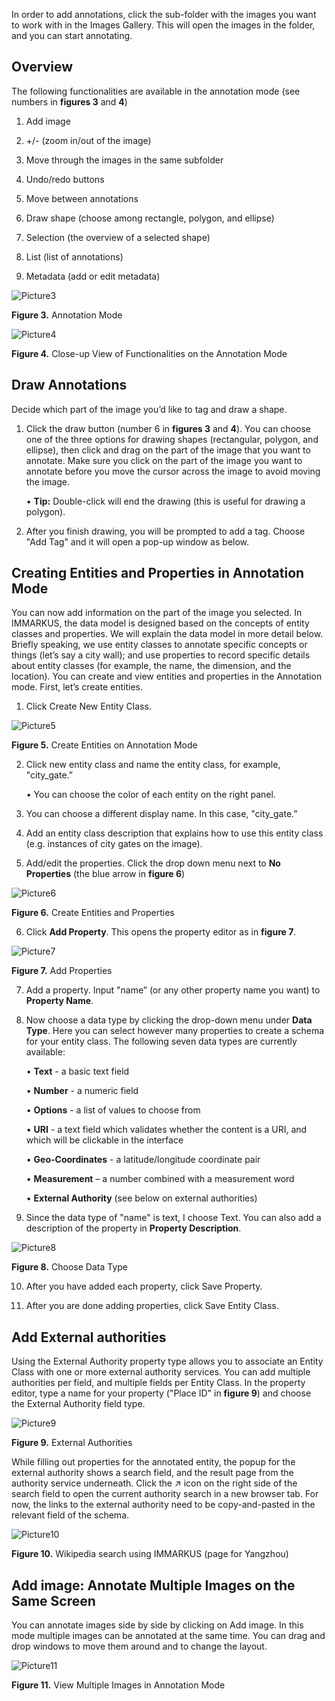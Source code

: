 In order to add annotations, click the sub-folder with the images you want to work with in the Images Gallery. This will open the images in the folder, and you can start annotating. 

## Overview

The following functionalities are available in the annotation mode (see numbers in **figures 3** and **4**) 
1.	Add image 

2.	+/- (zoom in/out of the image)
3.	Move through the images in the same subfolder
4.	Undo/redo buttons
5.	Move between annotations
6.	Draw shape (choose among rectangle, polygon, and ellipse)
7.	Selection (the overview of a selected shape)
8.	List (list of annotations)
9.	Metadata (add or edit metadata)

![Picture3](https://github.com/rsimon/immarkus/assets/128056738/a72e0c1d-9d7d-4009-a5a2-cc6759a412ad)

**Figure 3.** Annotation Mode

![Picture4](https://github.com/rsimon/immarkus/assets/128056738/1d67224c-33f3-4c35-90fc-3296c30aaf6d)

**Figure 4.** Close-up View of Functionalities on the Annotation Mode


## Draw Annotations

Decide which part of the image you’d like to tag and draw a shape.
1.	 Click the draw button (number 6 in **figures 3** and **4**). You can choose one of the three options for drawing shapes (rectangular, polygon, and ellipse), then click and drag on the part of the image that you want to annotate. Make sure you click on the part of the image you want to annotate before you move the cursor across the image to avoid moving the image.

     •	**Tip:** Double-click will end the drawing (this is useful for drawing a polygon).

2.	  After you finish drawing, you will be prompted to add a tag. Choose "Add Tag" and it will open a pop-up window as below.

## Creating Entities and Properties in Annotation Mode

You can now add information on the part of the image you selected. In IMMARKUS, the data model is designed based on the concepts of entity classes and properties. We will explain the data model in more detail below. Briefly speaking, we use entity classes to annotate specific concepts or things (let’s say a city wall); and use properties to record specific details about entity classes (for example, the name, the dimension, and the location).
You can create and view entities and properties in the Annotation mode. First, let’s create entities.

1.	Click Create New Entity Class. 

![Picture5](https://github.com/rsimon/immarkus/assets/128056738/6c869c5a-702f-4ca8-a0d7-13ac07401000)

**Figure 5.** Create Entities on Annotation Mode

2.	Click new entity class and name the entity class, for example, "city_gate.”

    •	You can choose the color of each entity on the right panel.
3.	You can choose a different display name. In this case, "city_gate.”
4.	Add an entity class description that explains how to use this entity class (e.g. instances of city gates on the image).  
5.	Add/edit the properties. Click the drop down menu next to **No Properties** (the blue arrow in **figure 6**)

![Picture6](https://github.com/rsimon/immarkus/assets/128056738/1bdc78f8-35e8-49cd-a508-2d25ed2e84fc)

**Figure 6.** Create Entities and Properties

6.	Click **Add Property**. This opens the property editor as in **figure 7**.

![Picture7](https://github.com/rsimon/immarkus/assets/128056738/4d0b283b-79db-439b-a473-12f1962e634b)

**Figure 7.** Add Properties

7.	Add a property. Input "name” (or any other property name you want) to **Property Name**.

8.	Now choose a data type by clicking the drop-down menu under **Data Type**. Here you can select however many properties to create a schema for your entity class. The following seven data types are currently available:

     •	**Text** - a basic text field

     •	**Number** - a numeric field

     •	**Options** - a list of values to choose from

     •	**URI** - a text field which validates whether the content is a URI, and which will be clickable in the interface

     •	**Geo-Coordinates** - a latitude/longitude coordinate pair

     •	**Measurement** – a number combined with a measurement word

     •	**External Authority** (see below on external authorities)

9.	Since the data type of "name" is text, I choose Text. You can also add a description of the property in **Property Description**.

![Picture8](https://github.com/rsimon/immarkus/assets/128056738/40c2bfaa-6d5a-4ff3-9de1-5b949f447871)

**Figure 8.** Choose Data Type


10.	After you have added each property, click Save Property. 

11.	After you are done adding properties, click Save Entity Class.

## Add External authorities

Using the External Authority property type allows you to associate an Entity Class with one or more external authority services. You can add multiple authorities per field, and multiple fields per Entity Class. 
In the property editor, type a name for your property ("Place ID" in **figure 9**) and choose the External Authority field type.

![Picture9](https://github.com/rsimon/immarkus/assets/128056738/1890fe72-4034-4682-a423-b9b65dd8f6af)

**Figure 9.** External Authorities

While filling out properties for the annotated entity, the popup for the external authority shows a search field, and the result page from the authority service underneath. Click the ↗ icon on the right side of the search field to open the current authority search in a new browser tab. For now, the links to the external authority need to be copy-and-pasted in the relevant field of the schema.

![Picture10](https://github.com/rsimon/immarkus/assets/128056738/e4f09a17-6c02-4365-8fba-f221ca311df7)

**Figure 10.** Wikipedia search using IMMARKUS (page for Yangzhou)

## Add image: Annotate Multiple Images on the Same Screen

You can annotate images side by side by clicking on Add image. In this mode multiple images can be annotated at the same time. You can drag and drop windows to move them around and to change the layout.


![Picture11](https://github.com/rsimon/immarkus/assets/128056738/0ede10ec-fe8f-4b4b-8afa-e0ede24927e3)

**Figure 11.** View Multiple Images in Annotation Mode


